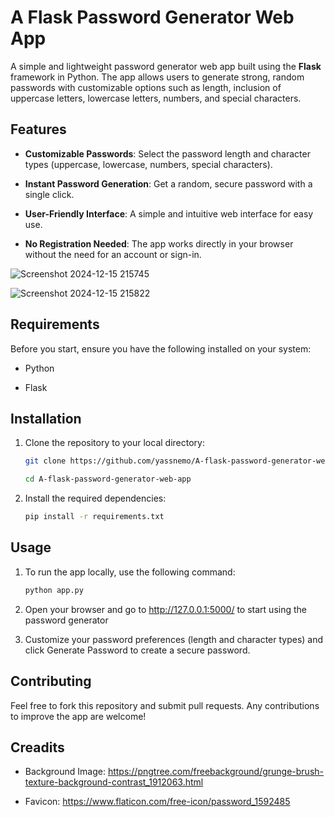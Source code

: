 # A Flask Password Generator Web App

A simple and lightweight password generator web app built using the **Flask** framework in Python. The app allows users to generate strong, random passwords with customizable options such as length, inclusion of uppercase letters, lowercase letters, numbers, and special characters.

## Features

- **Customizable Passwords**: Select the password length and character types (uppercase, lowercase, numbers, special characters).
  
- **Instant Password Generation**: Get a random, secure password with a single click.
  
- **User-Friendly Interface**: A simple and intuitive web interface for easy use.
  
- **No Registration Needed**: The app works directly in your browser without the need for an account or sign-in.
  
![Screenshot 2024-12-15 215745](https://github.com/user-attachments/assets/121d4ce3-2633-43a8-bcef-5d202a1c6c31)

![Screenshot 2024-12-15 215822](https://github.com/user-attachments/assets/9b4aeeb3-9f74-4eca-83d4-d1ceed19fbfd)


## Requirements

Before you start, ensure you have the following installed on your system:

- Python
  
- Flask

## Installation

1. Clone the repository to your local directory:

   ```bash
   git clone https://github.com/yassnemo/A-flask-password-generator-web-app.git
   ```
   ```bash
   cd A-flask-password-generator-web-app
   ```
2. Install the required dependencies:
   
   ```bash
   pip install -r requirements.txt
   ```
## Usage

1. To run the app locally, use the following command:

   ```bash
   python app.py
   ```
   
2. Open your browser and go to http://127.0.0.1:5000/ to start using the password generator
   
4. Customize your password preferences (length and character types) and click Generate Password to create a secure password.

## Contributing

Feel free to fork this repository and submit pull requests. Any contributions to improve the app are welcome!

## Creadits

- Background Image: https://pngtree.com/freebackground/grunge-brush-texture-background-contrast_1912063.html

- Favicon: https://www.flaticon.com/free-icon/password_1592485
